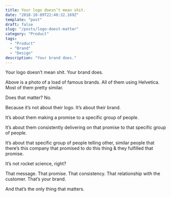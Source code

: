 ```yaml
---
title: Your logo doesn’t mean shit.
date: "2018-10-09T22:40:32.169Z"
template: "post"
draft: false
slug: "/posts/logo-doest-matter"
category: "Product"
tags:
  - "Product"
  - "Brand"
  - "Design"
description: "Your brand does."
---
```


Your logo doesn’t mean shit.
Your brand does.


Above is a photo of a load of famous brands. All of them using Helvetica. Most of them pretty similar.

Does that matter? No.

Because it’s not about their logo. It’s about their brand.

It’s about them making a promise to a specific group of people.

It’s about them consistently delivering on that promise to that specific group of people.

It’s about that specific group of people telling other, similar people that there’s this company that promised to do this thing & they fulfilled that promise.

It’s not rocket science, right?

That message. That promise. That consistency. That relationship with the customer. That’s your brand.

And that’s the only thing that matters.
